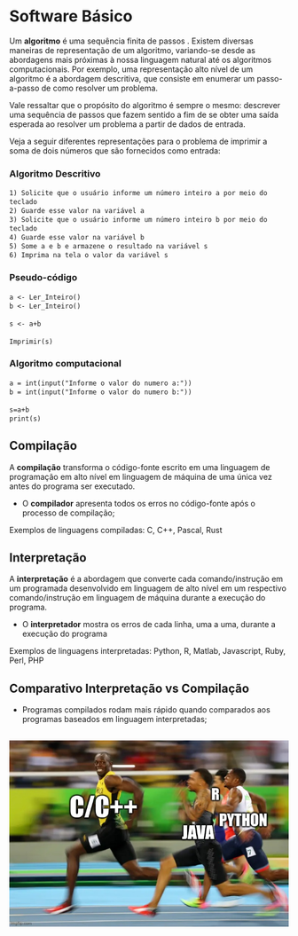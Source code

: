 
# Software Básico

Um **algoritmo** é uma sequência finita de passos . Existem diversas maneiras de representação de um algoritmo, variando-se desde as abordagens mais próximas à nossa linguagem natural até os algoritmos computacionais. Por exemplo, uma representação alto nível de um algoritmo é a abordagem descritiva, que consiste em enumerar um passo-a-passo de como resolver um problema.

Vale ressaltar que o propósito do algoritmo é sempre o mesmo: descrever uma sequência de passos que fazem sentido a fim de se obter uma saída esperada ao resolver um problema a partir de dados de entrada.

Veja a seguir diferentes representações para o problema de imprimir a soma de dois números que são fornecidos como entrada:

### Algoritmo Descritivo

```
1) Solicite que o usuário informe um número inteiro a por meio do teclado
2) Guarde esse valor na variável a
3) Solicite que o usuário informe um número inteiro b por meio do teclado
4) Guarde esse valor na variável b
5) Some a e b e armazene o resultado na variável s
6) Imprima na tela o valor da variável s
```

### Pseudo-código

```
a <- Ler_Inteiro()
b <- Ler_Inteiro()

s <- a+b

Imprimir(s)
```

### Algoritmo computacional


```
a = int(input("Informe o valor do numero a:"))
b = int(input("Informe o valor do numero b:"))

s=a+b
print(s)
```


## Compilação

A **compilação** transforma o código-fonte escrito em uma linguagem de programação em alto nível em linguagem de máquina de uma única vez antes do programa ser executado.

- O **compilador** apresenta todos os erros no código-fonte após o processo de compilação;

Exemplos de linguagens compiladas: C, C++, Pascal, Rust

## Interpretação

A **interpretação** é a abordagem que converte cada comando/instrução em um programada desenvolvido em linguagem de alto nível em um respectivo comando/instrução em linguagem de máquina durante a execução do programa.

- O **interpretador** mostra os erros de cada linha, uma a uma, durante a execução do programa

Exemplos de linguagens interpretadas: Python, R, Matlab, Javascript, Ruby, Perl, PHP

## Comparativo Interpretação vs Compilação

- Programas compilados rodam mais rápido quando comparados aos programas baseados em linguagem interpretadas;

![Apenas para rir](imgs/usainbolt_languages.jpg)
- 
